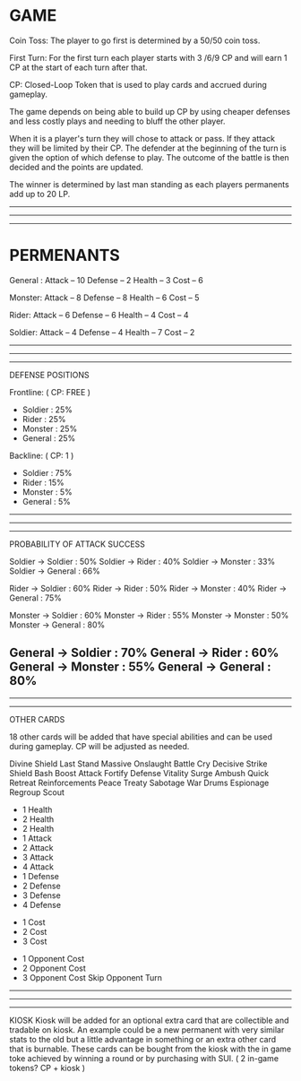 # GAME

Coin Toss: The player to go first is determined by a 50/50 coin toss.

First Turn: For the first turn each player starts with 3 /6/9 CP and will earn 1 CP at the start of each turn after that. 

CP: Closed-Loop Token that is used to play cards and accrued during gameplay.

The game depends on being able to build up CP by using cheaper defenses and less costly plays and needing to bluff the other player.

When it is a player's turn they will chose to attack or pass. If they attack they will be limited by their CP. 
The defender at the beginning of the turn is given the option of which defense to play. 
The outcome of the battle is then decided and the points are updated.

The winner is determined by last man standing as each players permanents add up to 20 LP.

---
---
--- 

# PERMENANTS

General :
Attack – 10
Defense – 2
Health – 3
Cost – 6

Monster:
Attack – 8
Defense – 8 
Health – 6
Cost – 5

Rider:
Attack – 6
Defense – 6 
Health – 4
Cost – 4

Soldier:
Attack – 4 
Defense – 4 
Health – 7
Cost – 2

---
---
---

DEFENSE POSITIONS

Frontline:  ( CP: FREE )
-  Soldier :  25%
-  Rider :  25%
-  Monster :  25%
-  General :  25%

Backline:  ( CP: 1 )
-  Soldier :  75%
- Rider :  15%
-  Monster :  5%
-  General :  5%

---
---
---


PROBABILITY OF ATTACK SUCCESS 

Soldier    ->   Soldier : 50%
Soldier    ->  Rider : 40%
Soldier    ->    Monster : 33%
Soldier    ->   General : 66%

Rider ->   Soldier  : 60%
Rider ->  Rider : 50%
Rider ->    Monster : 40%
Rider ->   General : 75%

Monster  ->   Soldier  : 60%
Monster  ->  Rider : 55%
Monster  ->    Monster : 50%
Monster  ->   General : 80%

General    ->   Soldier  : 70%
General    ->  Rider : 60%
General    ->    Monster : 55%
General     ->   General : 80%
---
---
---


OTHER CARDS

18 other cards will be added that have special abilities and can be used during gameplay. CP will be adjusted as needed.

Divine Shield 
Last Stand
Massive Onslaught
Battle Cry
Decisive Strike
Shield Bash
Boost Attack
Fortify Defense 
Vitality Surge
Ambush
Quick Retreat
Reinforcements
Peace Treaty 
Sabotage
War Drums
Espionage
Regroup
Scout



+ 1 Health 
+ 2 Health
+ 2 Health
+ 1 Attack
+ 2 Attack
+ 3 Attack 
+ 4 Attack
+ 1 Defense
+ 2 Defense
+ 3 Defense
+ 4 Defense
- 1 Cost
- 2 Cost
- 3 Cost
+ 1 Opponent Cost
+ 2 Opponent Cost
+ 3 Opponent Cost
Skip Opponent Turn
---
---
---


KIOSK
Kiosk will be added for an optional extra card that are collectible and tradable on kiosk. An example could be a new permanent with very similar stats to the old but a little advantage in something or an extra other card that is burnable. These cards can be bought from the kiosk with the in game toke achieved by winning a round or by purchasing with SUI.  ( 2 in-game tokens? CP + kiosk )
				
